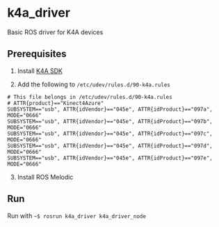 # k4a_driver
Basic ROS driver for K4A devices

## Prerequisites

1. Install [K4A SDK](https://docs.microsoft.com/en-us/azure/Kinect-dk/sensor-sdk-download)

2. Add the following to `/etc/udev/rules.d/90-k4a.rules`

```
# This file belongs in /etc/udev/rules.d/90-k4a.rules
# ATTR{product}=="Kinect4Azure"
SUBSYSTEM=="usb", ATTR{idVendor}=="045e", ATTR{idProduct}=="097a", MODE="0666"
SUBSYSTEM=="usb", ATTR{idVendor}=="045e", ATTR{idProduct}=="097b", MODE="0666"
SUBSYSTEM=="usb", ATTR{idVendor}=="045e", ATTR{idProduct}=="097c", MODE="0666"
SUBSYSTEM=="usb", ATTR{idVendor}=="045e", ATTR{idProduct}=="097d", MODE="0666"
SUBSYSTEM=="usb", ATTR{idVendor}=="045e", ATTR{idProduct}=="097e", MODE="0666"
```

3. Install ROS Melodic

## Run

Run with `~$ rosrun k4a_driver k4a_driver_node`

